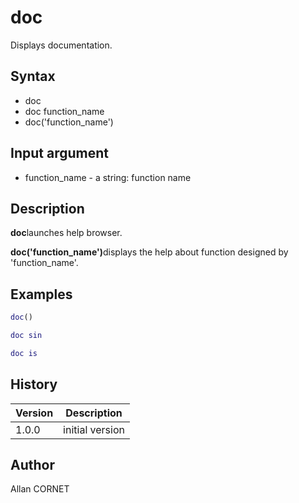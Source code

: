 # doc

Displays documentation.

## Syntax

- doc
- doc function_name
- doc('function_name')

## Input argument

- function_name - a string: function name

## Description

  <p><b>doc</b>launches help browser.</p>
  <p><b>doc('function_name')</b>displays the help about function designed by 'function_name'.</p>

## Examples

```matlab
doc()
```

```matlab
doc sin
```

```matlab
doc is
```

## History

| Version | Description     |
| ------- | --------------- |
| 1.0.0   | initial version |

## Author

Allan CORNET
